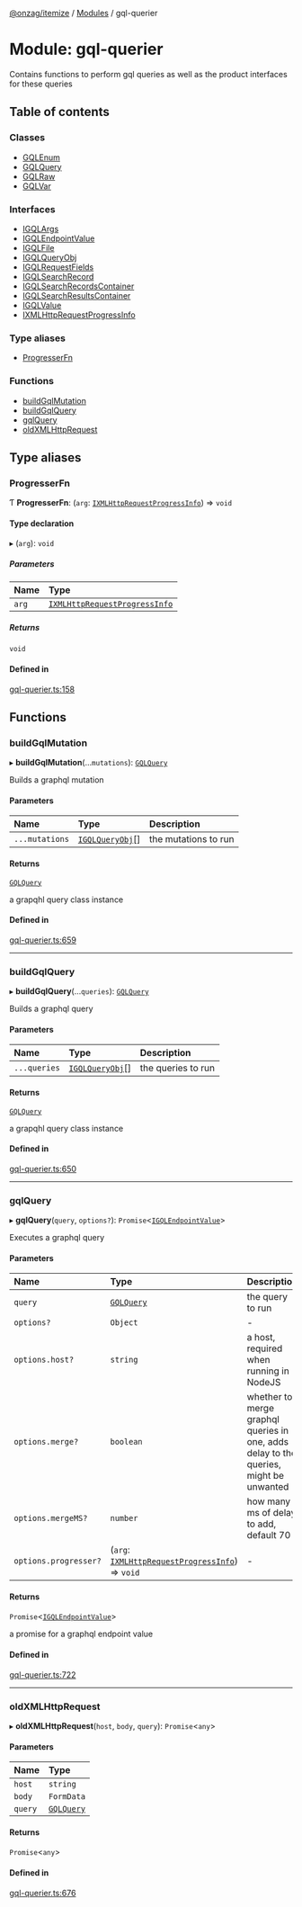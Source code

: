 [@onzag/itemize](../README.md) / [Modules](../modules.md) / gql-querier

# Module: gql-querier

Contains functions to perform gql queries as well
as the product interfaces for these queries

## Table of contents

### Classes

- [GQLEnum](../classes/gql_querier.GQLEnum.md)
- [GQLQuery](../classes/gql_querier.GQLQuery.md)
- [GQLRaw](../classes/gql_querier.GQLRaw.md)
- [GQLVar](../classes/gql_querier.GQLVar.md)

### Interfaces

- [IGQLArgs](../interfaces/gql_querier.IGQLArgs.md)
- [IGQLEndpointValue](../interfaces/gql_querier.IGQLEndpointValue.md)
- [IGQLFile](../interfaces/gql_querier.IGQLFile.md)
- [IGQLQueryObj](../interfaces/gql_querier.IGQLQueryObj.md)
- [IGQLRequestFields](../interfaces/gql_querier.IGQLRequestFields.md)
- [IGQLSearchRecord](../interfaces/gql_querier.IGQLSearchRecord.md)
- [IGQLSearchRecordsContainer](../interfaces/gql_querier.IGQLSearchRecordsContainer.md)
- [IGQLSearchResultsContainer](../interfaces/gql_querier.IGQLSearchResultsContainer.md)
- [IGQLValue](../interfaces/gql_querier.IGQLValue.md)
- [IXMLHttpRequestProgressInfo](../interfaces/gql_querier.IXMLHttpRequestProgressInfo.md)

### Type aliases

- [ProgresserFn](gql_querier.md#progresserfn)

### Functions

- [buildGqlMutation](gql_querier.md#buildgqlmutation)
- [buildGqlQuery](gql_querier.md#buildgqlquery)
- [gqlQuery](gql_querier.md#gqlquery)
- [oldXMLHttpRequest](gql_querier.md#oldxmlhttprequest)

## Type aliases

### ProgresserFn

Ƭ **ProgresserFn**: (`arg`: [`IXMLHttpRequestProgressInfo`](../interfaces/gql_querier.IXMLHttpRequestProgressInfo.md)) => `void`

#### Type declaration

▸ (`arg`): `void`

##### Parameters

| Name | Type |
| :------ | :------ |
| `arg` | [`IXMLHttpRequestProgressInfo`](../interfaces/gql_querier.IXMLHttpRequestProgressInfo.md) |

##### Returns

`void`

#### Defined in

[gql-querier.ts:158](https://github.com/onzag/itemize/blob/5c2808d3/gql-querier.ts#L158)

## Functions

### buildGqlMutation

▸ **buildGqlMutation**(...`mutations`): [`GQLQuery`](../classes/gql_querier.GQLQuery.md)

Builds a graphql mutation

#### Parameters

| Name | Type | Description |
| :------ | :------ | :------ |
| `...mutations` | [`IGQLQueryObj`](../interfaces/gql_querier.IGQLQueryObj.md)[] | the mutations to run |

#### Returns

[`GQLQuery`](../classes/gql_querier.GQLQuery.md)

a grapqhl query class instance

#### Defined in

[gql-querier.ts:659](https://github.com/onzag/itemize/blob/5c2808d3/gql-querier.ts#L659)

___

### buildGqlQuery

▸ **buildGqlQuery**(...`queries`): [`GQLQuery`](../classes/gql_querier.GQLQuery.md)

Builds a graphql query

#### Parameters

| Name | Type | Description |
| :------ | :------ | :------ |
| `...queries` | [`IGQLQueryObj`](../interfaces/gql_querier.IGQLQueryObj.md)[] | the queries to run |

#### Returns

[`GQLQuery`](../classes/gql_querier.GQLQuery.md)

a grapqhl query class instance

#### Defined in

[gql-querier.ts:650](https://github.com/onzag/itemize/blob/5c2808d3/gql-querier.ts#L650)

___

### gqlQuery

▸ **gqlQuery**(`query`, `options?`): `Promise`<[`IGQLEndpointValue`](../interfaces/gql_querier.IGQLEndpointValue.md)\>

Executes a graphql query

#### Parameters

| Name | Type | Description |
| :------ | :------ | :------ |
| `query` | [`GQLQuery`](../classes/gql_querier.GQLQuery.md) | the query to run |
| `options?` | `Object` | - |
| `options.host?` | `string` | a host, required when running in NodeJS |
| `options.merge?` | `boolean` | whether to merge graphql queries in one, adds delay to the queries, might be unwanted |
| `options.mergeMS?` | `number` | how many ms of delay to add, default 70 |
| `options.progresser?` | (`arg`: [`IXMLHttpRequestProgressInfo`](../interfaces/gql_querier.IXMLHttpRequestProgressInfo.md)) => `void` | - |

#### Returns

`Promise`<[`IGQLEndpointValue`](../interfaces/gql_querier.IGQLEndpointValue.md)\>

a promise for a graphql endpoint value

#### Defined in

[gql-querier.ts:722](https://github.com/onzag/itemize/blob/5c2808d3/gql-querier.ts#L722)

___

### oldXMLHttpRequest

▸ **oldXMLHttpRequest**(`host`, `body`, `query`): `Promise`<`any`\>

#### Parameters

| Name | Type |
| :------ | :------ |
| `host` | `string` |
| `body` | `FormData` |
| `query` | [`GQLQuery`](../classes/gql_querier.GQLQuery.md) |

#### Returns

`Promise`<`any`\>

#### Defined in

[gql-querier.ts:676](https://github.com/onzag/itemize/blob/5c2808d3/gql-querier.ts#L676)
